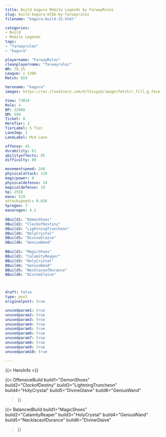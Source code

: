 ```yaml
---
title: Build kagura Mobile Legends by FarwayRulez
slug: build-kagura-mlbb-by-farwayrulez
filename: "kagura-build-25.html"

categories: 
- Build 
- Mobile Legends
tags: 
- "farwayrulez"
- "kagura"

playername: "FarwayRulez"
cleanplayername: "farwayrulez"
WR: 79.2%
League: x 1386
Match: 659 

heroname: "kagura"
images: https://res.cloudinary.com/drlhixyyd/image/fetch/c_fill,g_face,f_auto/https://cdn2-build.mobagenie.my.id/p/images/banner/full/kagura.jpg

View: 73024 
Role: 4 
BP: 32000
DM: 599 
Ticket: 0 
HeroTier: 2 
TierLabel: S Tier 
LaneImg: 3
LaneLabel: Mid Lane

offense: 45 
durability: 61 
abilityeffects: 95 
difficulty: 89 

movementspeed: 240
physicalattack: 118
magicpower: 0
physicaldefense: 19
magicaldefense: 10
hp: 2556
mana: 519
attackspeed:: 0.816
hpregen: 7
manaregen: 4.2
 
OBuild1: "DemonShoes"  
OBuild2: "ClockofDestiny" 
OBuild3: "LightningTruncheon" 
OBuild4: "HolyCrystal" 
OBuild5: "DivineGlaive" 
OBuild6: "GeniusWand" 
 
BBuild1: "MagicShoes"  
BBuild2: "CalamityReaper" 
BBuild3: "HolyCrystal" 
BBuild4: "GeniusWand" 
BBuild5: "NecklaceofDurance" 
BBuild6: "DivineGlaive"



draft: false
type: post
originalpost: true

unusedparam1: true
unusedparam2: true
unusedparam3: true
unusedparam4: true
unusedparam5: true
unusedparam6: true
unusedparam7: true
unusedparam8: true
unusedparam9: true
unusedparam10: true

---
```


{{< HeroInfo >}} 

{{< OffensiveBuild 
build1="DemonShoes"  
build2="ClockofDestiny" 
build3="LightningTruncheon" 
build4="HolyCrystal" 
build5="DivineGlaive" 
build6="GeniusWand" 
 >}} 

{{< BalancedBuild 
build1="MagicShoes"  
build2="CalamityReaper" 
build3="HolyCrystal" 
build4="GeniusWand" 
build5="NecklaceofDurance" 
build6="DivineGlaive" 
 >}}


